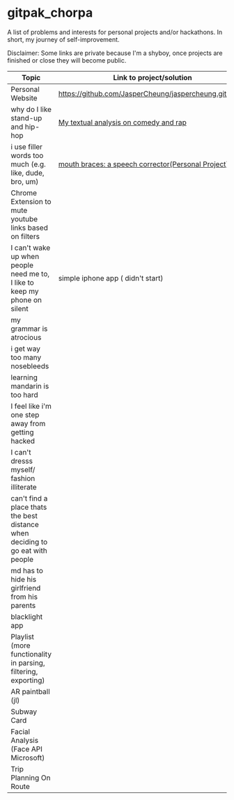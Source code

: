 # gitpak_chorpa
A list of problems and interests for personal projects and/or hackathons. In short, my journey of self-improvement.

Disclaimer: Some links are private because I'm a shyboy, once projects are finished or close they will become public. 


| Topic | Link to project/solution |
| --- | --- |
| Personal Website | https://github.com/JasperCheung/jaspercheung.github.io |
| why do I like stand-up and hip-hop | [My textual analysis on comedy and rap](https://github.com/JasperCheung/haha-hiphop) |
| i use filler words too much (e.g. like, dude, bro, um)| [mouth braces: a speech corrector(Personal Project)](https://github.com/JasperCheung/mouth_braces/)|
|Chrome Extension to mute youtube links based on filters| |
| I can't wake up when people need me to, I like to keep my phone on silent | simple iphone app ( didn't start) |
| my grammar is atrocious| |
| i get way too many nosebleeds | |
| learning mandarin is too hard | |
| I feel like i'm one step away from getting hacked | |
| I can't dresss myself/ fashion illiterate | | 
| can't find a place thats the best distance when deciding to go eat with people | |
| md has to hide his girlfriend from his parents | |
| blacklight app| |
| Playlist (more functionality in parsing, filtering, exporting)||
| AR paintball (jl)||
| Subway Card | |
| Facial Analysis (Face API Microsoft) | |
| Trip Planning On Route| |




